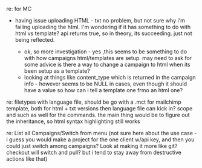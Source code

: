 re: for MC
  * having issue uploading HTML - txt no problem, but not sure why i'm failing uploading the html. 
  I'm wondering if it has something to do with html vs template? api returns true, so in theory, its succeeding.
  just not being reflected.
  
    - ok, so more investigation - yes ,this seems to be something to 
    do with how campaigns html/templates are setup. may need to ask for some advice 
    is there a way to change a campaign to html when its been setup as a template?
    - looking at things like content_type which is returned in the campaign info - however seems to be NULL in cases, even though it should have a value
      so how can i tell a template one frmo an html one?
  

re: filetypes
with language file, should be go with a .mct for mailchimp template, both for html + txt versions
then language file can kick in? scope and such as well for the commands. the main thing would be 
to figure out the inheritance, so html syntax highlighting still works


re: List all Campaigns/Switch from menu
(not sure here about the use case - 
  i guess you would make a project for the one client w/api key, 
  and then you could just switch among campaigns? 
  Look at making it more like git? checkout will switch and pull? 
  but i tend to stay away from destructive actions like that)
